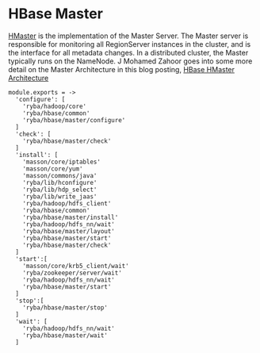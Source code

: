 
# HBase Master
[HMaster](http://hbase.apache.org/book.html#_master) is the implementation of the Master Server.
The Master server is responsible for monitoring all RegionServer instances in the cluster, and is the interface for all metadata changes.
In a distributed cluster, the Master typically runs on the NameNode.
J Mohamed Zahoor goes into some more detail on the Master Architecture in this blog posting, [HBase HMaster Architecture](http://blog.zahoor.in/2012/08/hbase-hmaster-architecture/)

    module.exports = ->
      'configure': [
        'ryba/hadoop/core'
        'ryba/hbase/common'
        'ryba/hbase/master/configure'
      ]
      'check': [
        'ryba/hbase/master/check'
      ]
      'install': [
        'masson/core/iptables'
        'masson/core/yum'
        'masson/commons/java'
        'ryba/lib/hconfigure'
        'ryba/lib/hdp_select'
        'ryba/lib/write_jaas'
        'ryba/hadoop/hdfs_client'
        'ryba/hbase/common'
        'ryba/hbase/master/install'
        'ryba/hadoop/hdfs_nn/wait'
        'ryba/hbase/master/layout'
        'ryba/hbase/master/start'
        'ryba/hbase/master/check'
      ]
      'start':[ 
        'masson/core/krb5_client/wait'
        'ryba/zookeeper/server/wait'
        'ryba/hadoop/hdfs_nn/wait'
        'ryba/hbase/master/start'
      ]
      'stop':[
        'ryba/hbase/master/stop'
      ]
      'wait': [
        'ryba/hadoop/hdfs_nn/wait'
        'ryba/hbase/master/wait'
      ]
